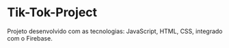 # Tik-Tok-Project
Projeto desenvolvido com as tecnologias: JavaScript, HTML, CSS, integrado com o Firebase.
